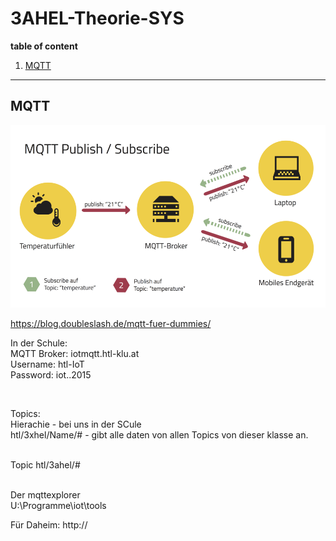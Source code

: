 # 3AHEL-Theorie-SYS

**table of content**
1. [MQTT](#MQTT)
___
## MQTT
![](img/csm_mqtt.png)

https://blog.doubleslash.de/mqtt-fuer-dummies/

In der Schule:<br>
MQTT Broker: iotmqtt.htl-klu.at<br>
Username: htl-IoT<br>
Password: iot..2015<br>

<br>

Topics:<br>
Hierachie - bei uns in der SCule <br>
htl/3xhel/Name/# - gibt alle daten von allen Topics von dieser klasse an.<br>
<br>

Topic htl/3ahel/#

<br>
Der mqttexplorer<br>
U:\Programme\iot\tools

<br>

Für Daheim: http://